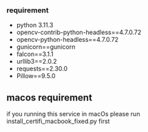 ### requirement
- python 3.11.3
- opencv-contrib-python-headless==4.7.0.72
- opencv-python-headless==4.7.0.72
- gunicorn==gunicorn
- falcon==3.1.1
- urllib3==2.0.2
- requests==2.30.0
- Pillow==9.5.0

## macos requirement
if you running this service in macOs please run install_certifi_macbook_fixed.py first